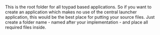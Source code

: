 This is the root folder for all toypad based applications. So if you want to create an application which makes no use of the central launcher application, this would be the best place for putting your source files. Just create a folder name - named after your implementation - and place all required files inside.
